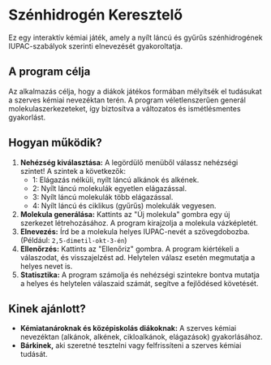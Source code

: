 # Szénhidrogén Keresztelő

Ez egy interaktív kémiai játék, amely a nyílt láncú és gyűrűs szénhidrogének IUPAC-szabályok szerinti elnevezését gyakoroltatja.

## A program célja

Az alkalmazás célja, hogy a diákok játékos formában mélyítsék el tudásukat a szerves kémiai nevezéktan terén. A program véletlenszerűen generál molekulaszerkezeteket, így biztosítva a változatos és ismétlésmentes gyakorlást.

## Hogyan működik?

1.  **Nehézség kiválasztása:** A legördülő menüből válassz nehézségi szintet! A szintek a következők:
    * 1: Elágazás nélküli, nyílt láncú alkánok és alkének.
    * 2: Nyílt láncú molekulák egyetlen elágazással.
    * 3: Nyílt láncú molekulák több elágazással.
    * 4: Nyílt láncú és ciklikus (gyűrűs) molekulák vegyesen.
2.  **Molekula generálása:** Kattints az "Új molekula" gombra egy új szerkezet létrehozásához. A program kirajzolja a molekula vázképletét.
3.  **Elnevezés:** Írd be a molekula helyes IUPAC-nevét a szövegdobozba. (Például: `2,5-dimetil-okt-3-én`)
4.  **Ellenőrzés:** Kattints az "Ellenőriz" gombra. A program kiértékeli a válaszodat, és visszajelzést ad. Helytelen válasz esetén megmutatja a helyes nevet is.
5.  **Statisztika:** A program számolja és nehézségi szintekre bontva mutatja a helyes és helytelen válaszaid számát, segítve a fejlődésed követését.

## Kinek ajánlott?

* **Kémiatanároknak és középiskolás diákoknak:** A szerves kémiai nevezéktan (alkánok, alkének, cikloalkánok, elágazások) gyakorlásához.
* **Bárkinek,** aki szeretné tesztelni vagy felfrissíteni a szerves kémiai tudását.
